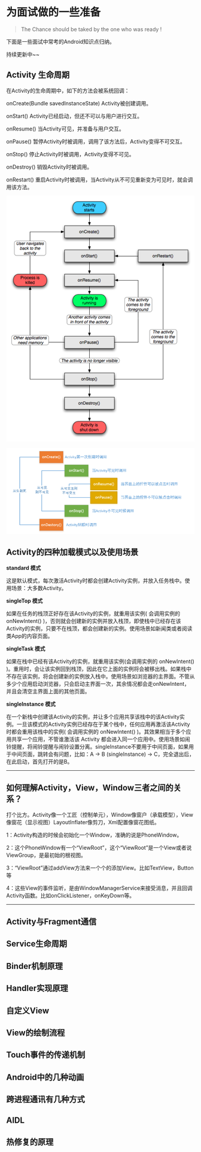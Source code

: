 # 为面试做的一些准备

> The Chance should be taked by the one who was ready !  

下面是一些面试中常考的Android知识点归纳。

持续更新中~~

## Activity 生命周期

在Activity的生命周期中，如下的方法会被系统回调：

onCreate(Bundle savedInstanceState)            Activity被创建调用。

onStart()					  Activity已经启动，但还不可以与用户进行交互。

onResume()					  当Activity可见，并准备与用户交互。

onPause()				  	  暂停Activity时被调用，调用了该方法后，Activity变得不可交互。

onStop()					  停止Activity时被调用，Activity变得不可见。

onDestroy()					  销毁Activity时被调用。

onRestart()					  重启Activity时被调用，当Activity从不可见重新变为可见时，就会调用该方法。

![pic1](/images/activity1.png)

![pic2](/images/activity2.png)


## Activity的四种加载模式以及使用场景

**standard 模式**

这是默认模式，每次激活Activity时都会创建Activity实例，并放入任务栈中。使用场景：大多数Activity。

**singleTop 模式**

如果在任务的栈顶正好存在该Activity的实例，就重用该实例( 会调用实例的 onNewIntent() )，否则就会创建新的实例并放入栈顶，即使栈中已经存在该Activity的实例，只要不在栈顶，都会创建新的实例。使用场景如新闻类或者阅读类App的内容页面。

**singleTask 模式**

如果在栈中已经有该Activity的实例，就重用该实例(会调用实例的 onNewIntent() )。重用时，会让该实例回到栈顶，因此在它上面的实例将会被移出栈。如果栈中不存在该实例，将会创建新的实例放入栈中。使用场景如浏览器的主界面。不管从多少个应用启动浏览器，只会启动主界面一次，其余情况都会走onNewIntent，并且会清空主界面上面的其他页面。

**singleInstance 模式**

在一个新栈中创建该Activity的实例，并让多个应用共享该栈中的该Activity实例。一旦该模式的Activity实例已经存在于某个栈中，任何应用再激活该Activity时都会重用该栈中的实例( 会调用实例的 onNewIntent() )。其效果相当于多个应用共享一个应用，不管谁激活该 Activity 都会进入同一个应用中。使用场景如闹铃提醒，将闹铃提醒与闹铃设置分离。singleInstance不要用于中间页面，如果用于中间页面，跳转会有问题，比如：A -> B (singleInstance) -> C，完全退出后，在此启动，首先打开的是B。

---

## 如何理解Activity，View，Window三者之间的关系？

打个比方。Activity像一个工匠（控制单元），Window像窗户（承载模型），View像窗花（显示视图）LayoutInflater像剪刀，Xml配置像窗花图纸。

1：Activity构造的时候会初始化一个Window，准确的说是PhoneWindow。

2：这个PhoneWindow有一个“ViewRoot”，这个“ViewRoot”是一个View或者说ViewGroup，是最初始的根视图。

3：“ViewRoot”通过addView方法来一个个的添加View。比如TextView，Button等

4：这些View的事件监听，是由WindowManagerService来接受消息，并且回调Activity函数。比如onClickListener，onKeyDown等。

---

## Activity与Fragment通信

## Service生命周期

## Binder机制原理

## Handler实现原理



## 自定义View 		

## View的绘制流程



## Touch事件的传递机制


## Android中的几种动画


## 跨进程通讯有几种方式


## AIDL


## 热修复的原理




